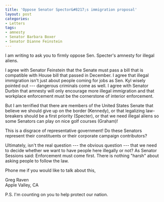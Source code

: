 ```yaml
---
title: 'Oppose Senator Spector&#8217;s immigration proposal'
layout: post
categories:
- Letters
tags:
- amnesty
- Senator Barbara Boxer
- Senator Dianne Feinstein
---
```


I am writing to ask you to firmly oppose Sen. Specter's amnesty for illegal aliens.

I agree with Senator Feinstein that the Senate must pass a bill that is compatible with House bill that passed in December. I agree that illegal immigration isn't just about people coming for jobs as Sen. Kyl wisely pointed out --- dangerous criminals come as well. I agree with Senator Durbin that amnesty will only encourage more illegal immigration and that workplace enforcement must be the cornerstone of interior enforcement.

But I am terrified that there are members of the United States Senate that believe we should give up on the border (Kennedy), or that legalizing law-breakers should be a first priority (Specter), or that we need illegal aliens so some Senators can play on nice golf courses (Graham)!

This is a disgrace of representative government! Do these Senators represent their constituents or their corporate campaign contributors?

Ultimately, isn't the real question --- the obvious question --- that we need to decide whether we want to have people here illegally or not? As Senator Sessions said: Enforcement must come first. There is nothing "harsh" about asking people to follow the law.

Phone me if you would like to talk about this,

Greg Raven  
Apple Valley, CA

P.S. I'm counting on you to help protect our nation.